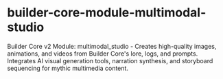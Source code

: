 # builder-core-module-multimodal-studio
Builder Core v2 Module: multimodal_studio - Creates high-quality images, animations, and videos from Builder Core's lore, logs, and prompts. Integrates AI visual generation tools, narration synthesis, and storyboard sequencing for mythic multimedia content.
